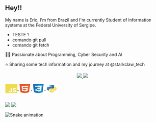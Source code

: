 ## Hey!!

My name is Eric, I'm from Brazil and I'm currently Student of Information systems at the Federal University of Sergipe.
* TESTE 1
* comando git pull
* comando git fetch

👨‍💻 Passionate about Programming, Cyber Security and AI

⭐ Sharing some tech information and my journey at @starkclaw_tech

<div align="center">
  <a href="https://github.com/EricSouzaa">
  <img height="180em" src="https://github-readme-stats.vercel.app/api?username=EricSouzaa&show_icons=true&theme=dark&include_all_commits=true&count_private=true"/>
  <img height="180em" src="https://github-readme-stats.vercel.app/api/top-langs/?username=EricSouzaa&layout=compact&langs_count=7&theme=dark"/>
</div>
  
<div style="display: inline_block"><br>
  <img align="center" alt="Eric-Js" height="30" width="40" src="https://raw.githubusercontent.com/devicons/devicon/master/icons/javascript/javascript-plain.svg">
  <img align="center" alt="Eric-HTML" height="30" width="40" src="https://raw.githubusercontent.com/devicons/devicon/master/icons/html5/html5-original.svg">
  <img align="center" alt="Eric-CSS" height="30" width="40" src="https://raw.githubusercontent.com/devicons/devicon/master/icons/css3/css3-original.svg">
  <img align="center" alt="Eric-Python" height="30" width="40" src="https://raw.githubusercontent.com/devicons/devicon/master/icons/python/python-original.svg">
</div>  
  
##

<div>
  <a href="https://www.instagram.com/ericsouza_s/" target="_blank"><img src="https://img.shields.io/badge/-Instagram-%23E4405F?style=for-the-badge&logo=instagram&logoColor=white" target="_blank"></a>
  <a href = "mailto:santosericsouza@gmail.com"><img src="https://img.shields.io/badge/Gmail-D14836?style=for-the-badge&logo=gmail&logoColor=white" target="_blank"></a>
  
 ![Snake animation](https://github.com/EricSouzaa/EricSouzaa/blob/output/github-contribution-grid-snake.svg)
</div>
  

